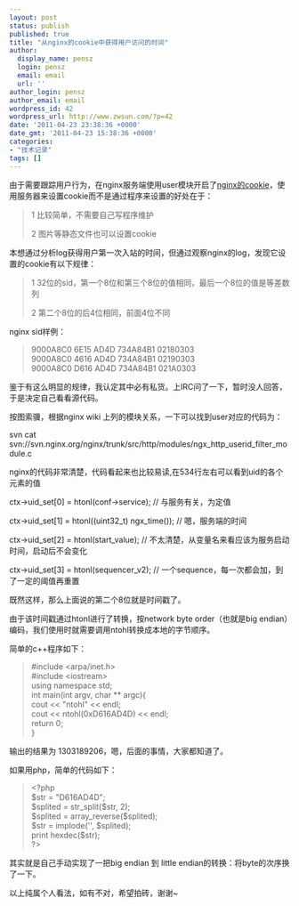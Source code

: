 ```yaml
---
layout: post
status: publish
published: true
title: "从nginx的cookie中获得用户访问的时间"
author:
  display_name: pensz
  login: pensz
  email: email
  url: ''
author_login: pensz
author_email: email
wordpress_id: 42
wordpress_url: http://www.zwsun.com/?p=42
date: '2011-04-23 23:38:36 +0000'
date_gmt: '2011-04-23 15:38:36 +0000'
categories:
- "技术记录"
tags: []
---
```

<p>由于需要跟踪用户行为，在nginx服务端使用user模块开启了<a href="http://wiki.nginx.org/HttpUserIdModule">nginx的cookie</a>，使用服务器来设置cookie而不是通过程序来设置的好处在于：</p>
<blockquote><p>1 比较简单，不需要自己写程序维护</p>
<p>2 图片等静态文件也可以设置cookie</p></blockquote>
<p>本想通过分析log获得用户第一次入站的时间，但通过观察nginx的log，发现它设置的cookie有以下规律：</p>
<blockquote><p>1 32位的sid，第一个8位和第三个8位的值相同，最后一个8位的值是等差数列</p>
<p>2 第二个8位的后4位相同，前面4位不同</p></blockquote>
<p>nginx sid样例：</p>
<blockquote><p>9000A8C0 6E15 AD4D 734A84B1 02180303<br />
9000A8C0 4616 AD4D 734A84B1 02190303<br />
9000A8C0 D616 AD4D 734A84B1 021A0303</p></blockquote>
<p>鉴于有这么明显的规律，我认定其中必有私货。上IRC问了一下，暂时没人回答，于是决定自己看看源代码。</p>
<p>按图索骥，根据nginx wiki 上列的模块关系，一下可以找到user对应的代码为：</p>
<p>svn cat svn://svn.nginx.org/nginx/trunk/src/http/modules/ngx_http_userid_filter_module.c</p>
<p>nginx的代码非常清楚，代码看起来也比较易读,在534行左右可以看到uid的各个元素的值</p>
<p>ctx-&gt;uid_set[0] = htonl(conf-&gt;service); // 与服务有关，为定值</p>
<p>ctx-&gt;uid_set[1] = htonl((uint32_t) ngx_time()); // 嗯，服务端的时间</p>
<p>ctx-&gt;uid_set[2] = htonl(start_value); // 不太清楚，从变量名来看应该为服务启动时间，启动后不会变化</p>
<p>ctx-&gt;uid_set[3] = htonl(sequencer_v2); // 一个sequence，每一次都会加，到了一定的阈值再重置</p>
<p>既然这样，那么上面说的第二个8位就是时间戳了。</p>
<p>由于该时间戳通过htonl进行了转换，按network byte order（也就是big endian）编码，我们使用时就需要调用ntohl转换成本地的字节顺序。</p>
<p>简单的c++程序如下：</p>
<blockquote><p>#include &lt;arpa/inet.h&gt;<br />
#include &lt;iostream&gt;<br />
using namespace std;<br />
int main(int argv, char ** argc){<br />
cout &lt;&lt; "ntohl" &lt;&lt; endl;<br />
cout &lt;&lt; ntohl(0xD616AD4D) &lt;&lt; endl;<br />
return 0;<br />
}</p></blockquote>
<p>输出的结果为 1303189206，嗯，后面的事情，大家都知道了。</p>
<p>如果用php，简单的代码如下：</p>
<blockquote><p>&lt;?php<br />
$str = "D616AD4D";<br />
$splited = str_split($str, 2);<br />
$splited = array_reverse($splited);<br />
$str = implode('', $splited);<br />
print hexdec($str);<br />
?&gt;</p></blockquote>
<p>其实就是自己手动实现了一把big endian 到 little endian的转换：将byte的次序换了一下。</p>
<p>以上纯属个人看法，如有不对，希望拍砖，谢谢~</p>
<p>&nbsp;</p>
<p>&nbsp;</p>
